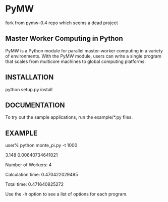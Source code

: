PyMW
====

fork from pymw-0.4 repo which seems a dead project

Master Worker Computing in Python
----------------------------------------
PyMW is a Python module for parallel master-worker computing
in a variety of environments. With the PyMW module, users can
write a single program that scales from multicore machines to
global computing platforms.

INSTALLATION
-------------
python setup.py install

DOCUMENTATION
---------------
To try out the sample applications, run the example/*.py files.

EXAMPLE
-------------
user% python monte_pi.py -t 1000

3.148 0.00640734641021

Number of Workers: 4

Calculation time: 0.470422029495

Total time: 0.471640825272

Use the -h option to see a list of options for each program.


